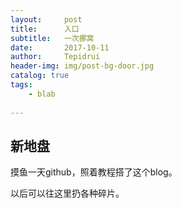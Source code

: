 ```yaml
---
layout:     post
title:      入口
subtitle:   一次挪窝
date:       2017-10-11
author:     Tepidrui
header-img: img/post-bg-door.jpg
catalog: true
tags:
    - blab
    
---
```



## 新地盘

摸鱼一天github，照着教程搭了这个blog。

以后可以往这里扔各种碎片。
